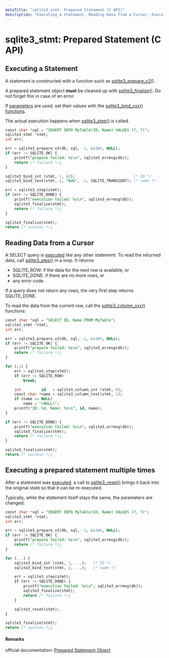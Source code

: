 ```yaml
---
metaTitle: "sqlite3_stmt: Prepared Statement (C API)"
description: "Executing a Statement, Reading Data from a Cursor, Executing a prepared statement multiple times"
---
```


# sqlite3_stmt: Prepared Statement (C API)



## Executing a Statement


A statement is constructed with a function such as [sqlite3_prepare_v2()](http://www.sqlite.org/c3ref/prepare.html).

A prepared statement object **must** be cleaned up with [sqlite3_finalize()](http://www.sqlite.org/c3ref/finalize.html). Do not forget this in case of an error.

If [parameters](http://www.sqlite.org/lang_expr.html#varparam) are used, set their values with the [sqlite3_bind_xxx() functions](http://www.sqlite.org/c3ref/bind_blob.html).

The actual execution happens when [sqlite3_step()](http://www.sqlite.org/c3ref/step.html) is called.

```sql
const char *sql = "INSERT INTO MyTable(ID, Name) VALUES (?, ?)";
sqlite3_stmt *stmt;
int err;

err = sqlite3_prepare_v2(db, sql, -1, &stmt, NULL);
if (err != SQLITE_OK) {
    printf("prepare failed: %s\n", sqlite3_errmsg(db));
    return /* failure */;
}

sqlite3_bind_int (stmt, 1, 42);                          /* ID */
sqlite3_bind_text(stmt, 2, "Bob", -1, SQLITE_TRANSIENT); /* name */

err = sqlite3_step(stmt);
if (err != SQLITE_DONE) {
    printf("execution failed: %s\n", sqlite3_errmsg(db));
    sqlite3_finalize(stmt);
    return /* failure */;
}

sqlite3_finalize(stmt);
return /* success */;

```



## Reading Data from a Cursor


A SELECT query is [executed](http://stackoverflow.com/documentation/sqlite/5456/sqlite3-stmt-prepared-statement-c-api/19405/executing-a-statement) like any other statement.
To read the returned data, call [sqlite3_step()](http://www.sqlite.org/c3ref/step.html) in a loop. It returns:

- SQLITE_ROW: if the data for the next row is available, or
- SQLITE_DONE: if there are no more rows, or
- any error code.

If a query does not return any rows, the very first step returns SQLITE_DONE.

To read the data from the current row, call the [sqlite3_column_xxx()](http://www.sqlite.org/c3ref/column_blob.html) functions:

```sql
const char *sql = "SELECT ID, Name FROM MyTable";
sqlite3_stmt *stmt;
int err;

err = sqlite3_prepare_v2(db, sql, -1, &stmt, NULL);
if (err != SQLITE_OK) {
    printf("prepare failed: %s\n", sqlite3_errmsg(db));
    return /* failure */;
}

for (;;) {
    err = sqlite3_step(stmt);
    if (err != SQLITE_ROW)
        break;

    int         id   = sqlite3_column_int (stmt, 0);
    const char *name = sqlite3_column_text(stmt, 1);
    if (name == NULL)
        name = "(NULL)";
    printf("ID: %d, Name: %s\n", id, name);
}

if (err != SQLITE_DONE) {
    printf("execution failed: %s\n", sqlite3_errmsg(db));
    sqlite3_finalize(stmt);
    return /* failure */;
}

sqlite3_finalize(stmt);
return /* success */;

```



## Executing a prepared statement multiple times


After a statement was [executed](http://stackoverflow.com/documentation/sqlite/5456/sqlite3-stmt-prepared-statement-c-api/19405/executing-a-statement), a call to [sqlite3_reset()](http://www.sqlite.org/c3ref/reset.html) brings it back into the original state so that it can be re-executed.

Typically, while the statement itself stays the same, the parameters are changed:

```sql
const char *sql = "INSERT INTO MyTable(ID, Name) VALUES (?, ?)";
sqlite3_stmt *stmt;
int err;

err = sqlite3_prepare_v2(db, sql, -1, &stmt, NULL);
if (err != SQLITE_OK) {
    printf("prepare failed: %s\n", sqlite3_errmsg(db));
    return /* failure */;
}

for (...) {
    sqlite3_bind_int (stmt, 1, ...);   /* ID */
    sqlite3_bind_text(stmt, 2, ...);   /* name */

    err = sqlite3_step(stmt);
    if (err != SQLITE_DONE) {
        printf("execution failed: %s\n", sqlite3_errmsg(db));
        sqlite3_finalize(stmt);
        return /* failure */;
    }

    sqlite3_reset(stmt);
}

sqlite3_finalize(stmt);
return /* success */;

```



#### Remarks


official documentation: [Prepared Statement Object](http://www.sqlite.org/c3ref/stmt.html)

